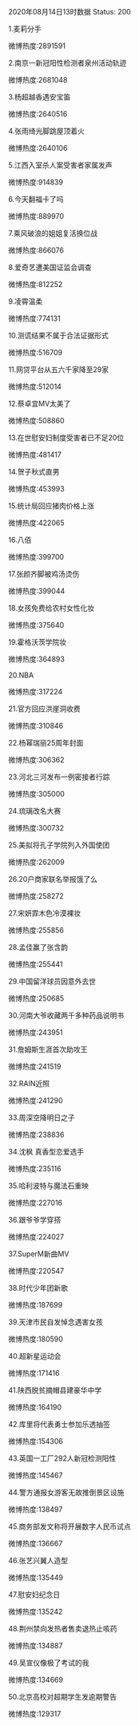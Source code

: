 2020年08月14日13时数据
Status: 200

1.麦莉分手

微博热度:2891591

2.南京一新冠阳性检测者泉州活动轨迹

微博热度:2681048

3.杨超越香遇安宝笛

微博热度:2640516

4.张雨绮光脚跳屋顶着火

微博热度:2640106

5.江西入室杀人案受害者家属发声

微博热度:914839

6.今天翻福卡了吗

微博热度:889970

7.乘风破浪的姐姐复活换位战

微博热度:866076

8.爱奇艺遭美国证监会调查

微博热度:812252

9.凌霄温柔

微博热度:774131

10.测谎结果不属于合法证据形式

微博热度:516709

11.网贷平台从五六千家降至29家

微博热度:512014

12.蔡卓宜MV太美了

微博热度:508860

13.在世慰安妇制度受害者已不足20位

微博热度:481417

14.贺子秋式直男

微博热度:453993

15.统计局回应猪肉价格上涨

微博热度:422065

16.八佰

微博热度:399700

17.张颜齐脚被鸡汤烫伤

微博热度:399044

18.女孩免费给农村女性化妆

微博热度:375640

19.霍格沃茨学院妆

微博热度:364893

20.NBA

微博热度:317224

21.官方回应洪崖洞收费

微博热度:310846

22.杨幂瑞丽25周年封面

微博热度:306362

23.河北三河发布一例密接者行踪

微博热度:305000

24.琉璃改名大赛

微博热度:300732

25.美拟将孔子学院列入外国使团

微博热度:262009

26.20户商家联名举报饿了么

微博热度:258272

27.宋妍霏木色冷漠裸妆

微博热度:255856

28.孟佳赢了张含韵

微博热度:255441

29.中国留洋球员因意外去世

微博热度:250685

30.河南大爷收藏两千多种药品说明书

微博热度:243951

31.詹姆斯生涯首次助攻王

微博热度:241519

32.RAIN近照

微博热度:241290

33.周深空降明日之子

微博热度:238836

34.沈枫 真香型恋爱选手

微博热度:235116

35.哈利波特与魔法石重映

微博热度:227016

36.跟爷爷学穿搭

微博热度:224027

37.SuperM新曲MV

微博热度:220547

38.时代少年团新歌

微博热度:187699

39.天津市民自发悼念遇害女孩

微博热度:180590

40.超新星运动会

微博热度:171416

41.陕西脱贫摘帽县建豪华中学

微博热度:164190

42.库里将代表勇士参加乐透抽签

微博热度:154306

43.英国一工厂292人新冠检测阳性

微博热度:145467

44.警方通报女游客无故推倒景区设施

微博热度:138497

45.商务部发文称将开展数字人民币试点

微博热度:136667

46.张艺兴翼人造型

微博热度:135449

47.慰安妇纪念日

微博热度:135242

48.荆州禁向发热者售卖退热止咳药

微博热度:134887

49.吴宣仪像极了考试的我

微博热度:134669

50.北京高校对超期学生发逾期警告

微博热度:129317

